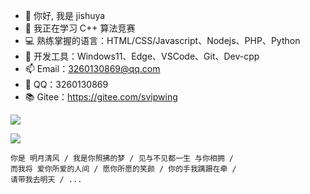 - 👋 你好, 我是 jishuya
- 🌱 我正在学习 C++ 算法竞赛
- 💻 熟练掌握的语言：HTML/CSS/Javascript、Nodejs、PHP、Python
- 🔨 开发工具：Windows11、Edge、VSCode、Git、Dev-cpp
- 📫 Email：3260130869@qq.com
- 🐧 QQ：3260130869
- 📚 Gitee：https://gitee.com/svipwing

![](https://cdn.luogu.com.cn/upload/image_hosting/8j2usdxs.png)

![](https://creation.codemao.cn/716/appcraft/IMAGE_zTurLJ7EY_1690423247460.jpg)

```
你是 明月清风 / 我是你照拂的梦 / 见与不见都一生 与你相拥 /
而我将 爱你所爱的人间 / 愿你所愿的笑颜 / 你的手我蹒跚在牵 /
请带我去明天 / ...
```
